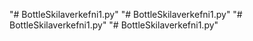 "# BottleSkilaverkefni1.py" 
"# BottleSkilaverkefni1.py" 
"# BottleSkilaverkefni1.py" 
"# BottleSkilaverkefni1.py" 

